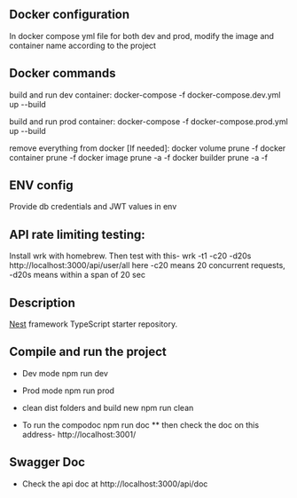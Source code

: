 ## Docker configuration

In docker compose yml file for both dev and prod, modify the image and container name according to the project

## Docker commands

build and run dev container:
docker-compose -f docker-compose.dev.yml up --build

build and run prod container:
docker-compose -f docker-compose.prod.yml up --build

remove everything from docker [If needed]:
docker volume prune -f
docker container prune -f
docker image prune -a -f
docker builder prune -a -f

## ENV config

Provide db credentials and JWT values in env

## API rate limiting testing:

Install wrk with homebrew. Then test with this- wrk -t1 -c20 -d20s http://localhost:3000/api/user/all
here -c20 means 20 concurrent requests, -d20s means within a span of 20 sec

## Description

[Nest](https://github.com/nestjs/nest) framework TypeScript starter repository.

## Compile and run the project

- Dev mode
  npm run dev

- Prod mode
  npm run prod

- clean dist folders and build new
  npm run clean

- To run the compodoc
  npm run doc
  \*\* then check the doc on this address- http://localhost:3001/

## Swagger Doc

- Check the api doc at http://localhost:3000/api/doc

